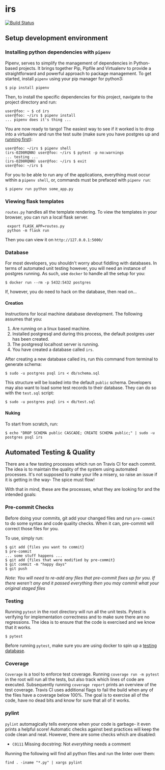 # irs

[![Build Status](https://travis-ci.com/flamily/irs.svg?token=VUn8qmicz1VXeQANksbc&branch=master)](https://travis-ci.com/flamily/irs)

## Setup development environment
### Installing python dependencies with `pipenv`

Pipenv, serves to simplify the management of dependencies in Python-based projects. It brings together Pip, Pipfile and Virtualenv to provide a straightforward and powerful approach to package management. To get started, install `pipenv` using your pip manager for python3:
```
$ pip install pipenv
```
Then, to install the specific dependencies for this project, navigate to the project directory and run:
```
user@foo: ~ $ cd irs
user@foo: ~/irs $ pipenv install
... pipenv does it's thing ...
```
You are now ready to tango! The easiest way to see if it worked is to drop into a virtualenv and run the test suite (make sure you have postgres up and [running first](#database)):
```
user@foo: ~/irs $ pipenv shell
(irs-0Z00RQNN) user@foo: ~/irs $ pytest -p no:warnings
... testing ...
(irs-0Z00RQNN) user@foo: ~/irs $ exit
user@foo: ~/irs $
```
For you to be able to run any of the applications, everything must occur within a `pipenv shell`, or,  commands must be prefaced with `pipenv run`:
```
$ pipenv run python some_app.py
```

### Viewing flask templates

`routes.py` handles all the template rendering. To view the templates in your browser, you can run a local flask server.
```
 export FLASK_APP=routes.py
 python -m flask run
```
Then you can view it on `http://127.0.0.1:5000/`

### Database

For most developers, you shouldn't worry about fiddling with databases. In terms of automated unit testing however, you will need an instance of postgres running. As such, use `docker` to handle all the setup for you:
```
$ docker run --rm -p 5432:5432 postgres
```

If, however, you do need to hack on the database, then read on...
#### Creation

Instructions for local machine database development. The following assumes that you:

1. Are running on a linux based machine.
2. Installed postgresql and during this process, the default postgres user has been created.
3. The postgresql localhost server is running.
4. You have created a database called `irs`.


After creating a new database called irs, run this command from terminal to generate schema:
```
$ sudo -u postgres psql irs < db/schema.sql
```
This structure will be loaded into the default `public` schema. Developers may also want to load some test records to their database. They can do so with the `test.sql` script:

```
$ sudo -u postgres psql irs < db/test.sql
```

#### Nuking
To start from scratch, run:
```
$ echo "DROP SCHEMA public CASCADE; CREATE SCHEMA public;" | sudo -u postgres psql irs
```


## Automated Testing & Quality

There are a few testing processes which run on Travis CI for each commit. The idea is to maintain the quality of the system using automated processes. It's not supposed to make your life a misery, so raise an issue if it is getting in the way- The spice must flow!

With that in mind, these are the processes, what they are looking for and the intended goals:

### Pre-commit Checks
Before doing your commits, git add your changed files and run `pre-commit` to do some syntax and code quality
checks. When it can, pre-commit will correct those files for you.

To use, simply run:
```
$ git add {files you want to commit}
$ pre-commit
... some stuff happens ...
$ git add {files that were modified by pre-commit}
$ git commit -m "happy days"
$ git push
```

*Note: You will need to re-add any files that pre-commit fixes up for you. If there weren't any and it
passed everything then you may commit what your original staged files*

### Testing

Running `pytest` in the root directory will run all the unit tests. Pytest is verifying for implementation correctness and to make sure there are no regressions. The idea is to ensure that the code is exercised and we know that it works.
```
$ pytest
```
Before running `pytest`, make sure you are using docker to spin up a [testing database](#database).


### Coverage

`Coverage` is a tool to enforce test coverage. Running `coverage run -m pytest` in the root will run all the tests, but also track which lines of code are executed. Subsequently running `coverage report` prints an overview of the test coverage. Travis CI uses additional flags to fail the build when any of the files have a coverage below 100%. The goal is to exercise all of the code, have no dead bits and know for sure that all of it works.

### pylint

`pylint` automagically tells everyone when your code is garbage- it even prints a helpful score! Automatic checks against best practices will keep the code clean and neat. However, there are some checks which are disabled:

* `C0111` Missing docstring: Not _everything_ needs a comment

Running the following will find all python files and run the linter over them:
```
find . -iname "*.py" | xargs pylint
```
